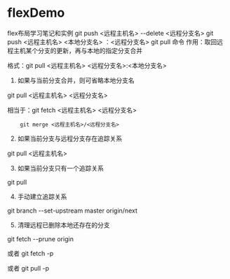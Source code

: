 # flexDemo
flex布局学习笔记和实例
git push <远程主机名> --delete <远程分支名>
git push <远程主机名> <本地分支名> ：<远程分支名>
git pull 命令
作用：取回远程主机某个分支的更新，再与本地的指定分支合并

格式：git pull  <远程主机名> <远程分支名>:<本地分支名>

1. 如果与当前分支合并，则可省略本地分支名

git pull <远程主机名> <远程分支名> 

相当于：git fetch <远程主机名> <远程分支名>

        git merge <远程主机名>/<远程分支名>

2. 如果当前分支与远程分支存在追踪关系

git pull <远程主机名>

3. 如果当前分支只有一个追踪关系

git pull

4. 手动建立追踪关系

git branch --set-upstream master origin/next

5. 清理远程已删除本地还存在的分支

git fetch --prune origin

或者 git fetch -p

或者 git pull -p